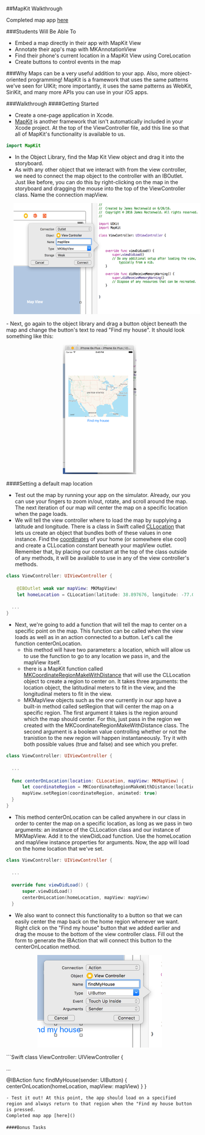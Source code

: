 ##MapKit Walkthrough

Completed map app [here]()

###Students Will Be Able To
- Embed a map directly in their app with MapKit View
- Annotate their app's map with MKAnnotationView
- Find their phone's current location in a MapKit View using CoreLocation
- Create buttons to control events in the map

###Why
Maps can be a very useful addition to your app. Also, more object-oriented programming! MapKit is a framework that uses the same patterns we've seen for UIKit; more importantly, it uses the same patterns as WebKit, SiriKit, and many more APIs you can use in your iOS apps.

###Walkthrough
####Getting Started
- Create a one-page application in Xcode.
- [MapKit](https://developer.apple.com/maps/) is another framework that isn't automatically included in your Xcode project. At the top of the ViewController file, add this line so that all of MapKit's functionality is available to us.
```Swift
import MapKit
```
- In the Object Library, find the Map Kit View object and drag it into the storyboard. 
- As with any other object that we interact with from the view controller, we need to connect the map object to the controller with an IBOutlet. Just like before, you can do this by right-clicking on the map in the storyboard and dragging the mouse into the top of the ViewController class. Name the connection mapView.
<p align="center">
  <img src="images/mapView-connection.png" height="300px" hspace="20">
</p>
- Next, go again to the object library and drag a button object beneath the map and change the button's text to read "Find my house". It should look something like this:
<p align="center">
  <img src="images/initial-map-view.png" height="350px" hspace="20">
</p>

####Setting a default map location
- Test out the map by running your app on the simulator. Already, our you can use your fingers to zoom in/out, rotate, and scroll around the map. The next iteration of our map will center the map on a specific location when the page loads.
- We will tell the view controller where to load the map by supplying a latitude and longitude. There is a class in Swift called [CLLocation](https://developer.apple.com/library/ios/documentation/CoreLocation/Reference/CLLocation_Class/index.html) that lets us create an object that bundles both of these values in one instance. Find the [coordinates](http://www.latlong.net/) of your home (or somewhere else cool) and create a CLLocation constant beneath your mapView outlet. Remember that, by placing our constant at the top of the class outside of any methods, it will be available to use in any of the view controller's methods.
```Swift
class ViewController: UIViewController {

    @IBOutlet weak var mapView: MKMapView!
    let homeLocation = CLLocation(latitude: 38.897676, longitude: -77.036483)
  
  ...
}
```
- Next, we're going to add a function that will tell the map to center on a specific point on the map. This function can be called when the view loads as well as in an action connected to a button. Let's call the function centerOnLocation.
  - this method will have two parameters: a location, which will allow us to use the function to go to any location we pass in, and the mapView itself. 
  - there is a MapKit function called [MKCoordinateRegionMakeWithDistance](https://developer.apple.com/library/ios/documentation/MapKit/Reference/MapKitFunctionsReference/index.html#//apple_ref/c/func/MKCoordinateRegionMakeWithDistance) that will use the CLLocation object to create a region to center on. It takes three arguments: the location object, the latitudinal meters to fit in the view, and the longitudinal meters to fit in the view.
  - MKMapView objects such as the one currently in our app have a built-in method called setRegion that will center the map on a specific region. The first argument it takes is the region around which the map should center. For this, just pass in the region we created with the MKCoordinateRegionMakeWithDistance class. The second argument is a boolean value controlling whether or not the tranistion to the new region will happen instantaneously. Try it with both possible values (true and false) and see which you prefer.
```Swift
class ViewController: UIViewController {

  ...

  func centerOnLocation(location: CLLocation, mapView: MKMapView) {
      let coordinateRegion = MKCoordinateRegionMakeWithDistance(location.coordinate, 750, 750)
      mapView.setRegion(coordinateRegion, animated: true)
  }
}
```

- This method centerOnLocation can be called anywhere in our class in order to center the map on a specific location, as long as we pass in two arguments: an instance of the CLLocation class and our instance of MKMapView. Add it to the viewDidLoad function. Use the homeLocation and mapView instance properties for arguments. Now, the app will load on the home location that we've set.
```Swift
class ViewController: UIViewController {

  ...

  override func viewDidLoad() {
      super.viewDidLoad()
      centerOnLocation(homeLocation, mapView: mapView)
  }
```
- We also want to connect this functionality to a button so that we can easily center the map back on the home region whenever we want. Right click on the "Find my house" button that we added earlier and drag the mouse to the bottom of the view controller class. Fill out the form to generate the IBAction that will connect this button to the centerOnLocation method.
<p align="center">
  <img src="images/findMyHouse.png" height="250px" hspace="20">
</p>
```Swift
class ViewController: UIViewController {

  ...

  @IBAction func findMyHouse(sender: UIButton) {
      centerOnLocation(homeLocation, mapView: mapView)
  }
}
```
- Test it out! At this point, the app should load on a specified region and always return to that region when the "Find my house button is pressed.
Completed map app [here]()

####Bonus Tasks





